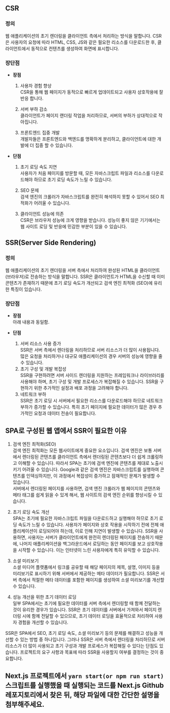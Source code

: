 ## CSR

### 정의

웹 애플리케이션의 초기 렌더링을 클라이언트 측에서 처리하는 방식을 말합니다.
CSR은 사용자의 요청에 따라 HTML, CSS, JS와 같은 필요한 리소스를 다운로드한 후, 클라이언트에서 동적으로 컨텐츠를 생성하여 화면에 표시합니다.

### 장단점

- **장점**

  1. 사용자 경험 향상  
     CSR을 통해 웹 페이지가 동적으로 빠르게 업데이트되고 사용자 상호작용에 잘 반응 합니다.

  2. 서버 부하 감소  
     클라이언트가 페이지 랜더링 작업을 처리하므로, 서버의 부하가 상대적으로 작아집니다.

  3. 프론트엔드 집중 개발  
     개발자들은 프론트엔드와 백엔드를 명확하게 분리하고, 클라이언트에 대한 개발에 더 집중 할 수 있습니다.

- **단점**

  1. 초기 로딩 속도 지연  
     사용자가 처음 페이지를 방문할 때, 모든 자바스크립트 파일과 리소스를 다운로드해야 하므로 초기 로딩 속도가 느릴 수 있습니다.

  2. SEO 문제  
     검색 엔진의 크롤러가 자바스크립트를 완전히 해석하지 못할 수 있어서 SEO 최적화가 어려울 수 있습니다.

  3. 클라이언트 성능에 의존  
     CSR은 브라우저 성능에 크게 영향을 받습니다. 성능이 좋지 않은 기기에서는 웹 사이트 로딩 및 반응에 민감한 부분이 있을 수 있습니다.

## SSR(Server Side Rendering)

### 정의

웹 애플리케이션의 초기 렌더링을 서버 측에서 처리하여 완성된 HTML을 클라이언트(브라우저)로 전송하는 방식을 말합니다. SSR은 클라이언트가 HTML을 수신할 때 이미 콘텐츠가 존재하기 때문에 초기 로딩 속도가 개선되고 검색 엔진 최적화 (SEO)에 유리한 특징이 있습니다.

### 장단점

- **장점**  
  아래 내용과 동일함.

- **단점**

  1. 서버 리소스 사용 증가  
     SSR은 서버 측에서 렌더링을 처리하므로 서버 리소스가 더 많이 사용됩니다. 많은 요청을 처리하거나 대규모 애플리케이션의 경우 서버의 성능에 영향을 줄 수 있습니다.
  2. 초기 구성 및 개발 복잡성  
     SSR을 구현하려면 서버 사이드 렌더링을 지원하는 프레임워크나 라이브러리를 사용해야 하며, 초기 구성 및 개발 프로세스가 복잡해질 수 있습니다. SSR을 구현하기 위한 추가적인 설정과 배포 과정을 고려해야 합니다.
  3. 네트워크 부하  
     SSR은 초기 로딩 시 서버에서 필요한 리소스를 다운로드해야 하므로 네트워크 부하가 증가할 수 있습니다. 특히 초기 페이지에 필요한 데이터가 많은 경우 추가적인 요청과 데이터 전송이 필요합니다.

## SPA로 구성된 웹 앱에서 SSR이 필요한 이유

1. 검색 엔진 최적화(SEO)  
   검색 엔진 최적화는 모든 웹사이트에게 중요한 요소입니다. 검색 엔진은 보통 서버에서 렌더링된 콘텐츠를 클라이언트 측에서 렌더링된 콘텐츠보다 더 쉽게 크롤링하고 이해할 수 있습니다. 따라서 SPA는 초기에 검색 엔진에 콘텐츠를 제대로 노출시키기 어려울 수 있습니다. Google과 같은 검색 엔진은 자바스크립트를 실행하여 콘텐츠를 인덱싱하지만, 이 과정에서 복잡성이 증가하고 잠재적인 문제가 발생할 수 있습니다.  
   서버에서 렌더링된 페이지를 사용하면, 검색 엔진 크롤러가 웹 페이지의 콘텐츠와 메타 태그를 쉽게 읽을 수 있게 해서, 웹 사이트의 검색 엔진 순위를 향상시킬 수 있습니다.

2. 초기 로딩 속도 개선  
   SPA는 초기에 필요한 자바스크립트 파일을 다운로드하고 실행해야 하므로 초기 로딩 속도가 느릴 수 있습니다. 사용자가 페이지와 상호 작용을 시작하기 전에 전체 애플리케이션이 로딩되어야 하는데, 이로 인해 지연이 발생할 수 있습니다. SSR을 사용하면, 사용자는 서버가 클라이언트에게 완전히 렌더링된 페이지를 전송하기 때문에, 나머지 애플리케이션을 백그라운드에서 로딩하는 동안 페이지를 보고 상호작용을 시작할 수 있습니다. 이는 인터넷이 느린 사용자에게 특히 유익할 수 있습니다.
3. 소셜 미리보기  
   소셜 미디어 플랫폼에서 링크를 공유할 때 해당 페이지의 제목, 설명, 이미지 등을 미리보기로 표시하기 위해 서버에서 제공하는 메타 데이터가 필요합니다. SSR은 서버 측에서 적절한 메타 데이터를 포함한 페이지를 생성하여 소셜 미리보기를 개선할 수 있습니다.
4. 성능 개선을 위한 초기 데이터 로딩  
   일부 SPA에서는 초기에 필요한 데이터를 서버 측에서 렌더링할 때 함께 전달하는 것이 유리한 경우가 있습니다. SSR은 초기 데이터를 서버에서 가져와서 페이지 렌더링 시에 함께 전달할 수 있으므로, 초기 데이터 로딩을 효율적으로 처리하여 사용자 경험을 개선할 수 있습니다.

SSR은 SPA에서 SEO, 초기 로딩 속도, 소셜 미리보기 등의 문제를 해결하고 성능을 개선할 수 있는 방법 중 하나입니다. 그러나 SSR은 서버 측에서 렌더링을 처리하므로 서버 리소스가 더 많이 사용되고 초기 구성과 개발 프로세스가 복잡해질 수 있다는 단점도 있습니다. 프로젝트의 요구 사항과 목표에 따라 SSR을 사용할지 여부를 결정하는 것이 중요합니다.

## Next.js 프로젝트에서 `yarn start(or npm run start)` 스크립트를 실행했을 때 실행되는 코드를 Next.js Github 레포지토리에서 찾은 뒤, 해당 파일에 대한 간단한 설명을 첨부해주세요.
